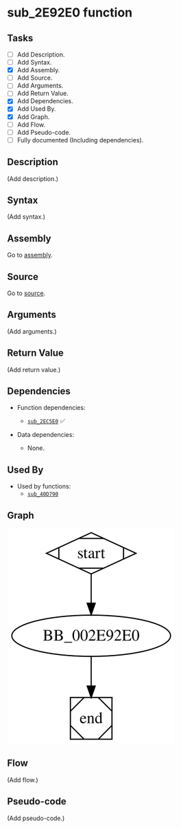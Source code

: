 # sub_2E92E0 function

## Tasks

- [ ] Add Description.
- [ ] Add Syntax.
- [X] Add Assembly.
- [ ] Add Source.
- [ ] Add Arguments.
- [ ] Add Return Value.
- [X] Add Dependencies.
- [X] Add Used By.
- [X] Add Graph.
- [ ] Add Flow.
- [ ] Add Pseudo-code.
- [ ] Fully documented (Including dependencies).

## Description

(Add description.)

## Syntax

(Add syntax.)

## Assembly

Go to [assembly](../asm/sub_2E92E0.asm).

## Source

Go to [source](../cc/sub_2E92E0.cc).

## Arguments

(Add arguments.)

## Return Value

(Add return value.)

## Dependencies

* Function dependencies:
  * [`sub_2EC5E0`](sub_2EC5E0.md) ✅


* Data dependencies:
  * None.

## Used By

* Used by functions:
  * [`sub_40D790`](sub_40D790.md)

## Graph

![sub_2E92E0 Graph](../svg/sub_2E92E0.svg "sub_2E92E0 Graph")

## Flow

(Add flow.)

## Pseudo-code

(Add pseudo-code.)
